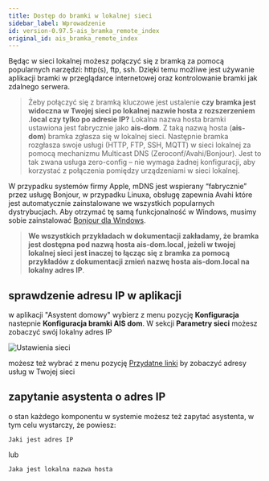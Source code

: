 ```yaml
---
title: Dostęp do bramki w lokalnej sieci
sidebar_label: Wprowadzenie
id: version-0.97.5-ais_bramka_remote_index
original_id: ais_bramka_remote_index
---
```


Będąc w sieci lokalnej możesz połączyć się z bramką za pomocą popularnych narzędzi: http(s), ftp, ssh. Dzięki temu możliwe jest używanie aplikacji bramki w przeglądarce internetowej oraz kontrolowanie bramki jak zdalnego serwera.


> Żeby połączyć się z bramką kluczowe jest ustalenie **czy bramka jest widoczna w Twojej sieci po lokalnej nazwie hosta z rozszerzeniem .local czy tylko po adresie IP?** Lokalna nazwa hosta bramki ustawiona jest fabrycznie jako **ais-dom**. Z taką nazwą  hosta (**ais-dom**) bramka zgłasza się w lokalnej sieci. Następnie bramka rozgłasza swoje usługi (HTTP, FTP, SSH, MQTT) w sieci lokalnej za pomocą mechanizmu Multicast DNS (Zeroconf/Avahi/Bonjour). Jest to tak zwana usługa zero-config – nie wymaga żadnej konfiguracji, aby korzystać z połączenia pomiędzy urządzeniami w sieci lokalnej.

W przypadku systemów firmy Apple, mDNS jest wspierany “fabrycznie” przez usługę Bonjour, w przypadku Linuxa, obsługę zapewnia Avahi które jest automatycznie zainstalowane we wszystkich popularnych dystrybucjach. Aby otrzymać tę samą funkcjonalność w Windows, musimy sobie zainstalować [Bonjour dla Windows](https://support.apple.com/kb/dl999?locale=pl_PL).

>**We wszystkich przykładach w dokumentacji zakładamy, że bramka jest dostępna pod nazwą hosta ais-dom.local, jeżeli w twojej lokalnej sieci jest inaczej to łącząc się z bramka za pomocą przykładów z dokumentacji zmień nazwę hosta ais-dom.local na lokalny adres IP**.

## sprawdzenie adresu IP w aplikacji

w aplikacji "Asystent domowy" wybierz z menu pozycję **Konfiguracja** nastepnie **Konfiguracja bramki AIS dom**. W sekcji **Parametry sieci** możesz zobaczyć swój lokalny adres IP

![Ustawienia sieci](/AIS-docs/img/en/bramka/ais_bramka_ip_address.png)

możesz też wybrać z menu pozycję [Przydatne linki](/AIS-docs/docs/en/next/ais_bramka_services.html) by zobaczyć adresy usług w Twojej sieci


## zapytanie asystenta o adres IP

o stan każdego komponentu w systemie możesz też zapytać asystenta, w tym celu wystarczy, że powiesz:

```text
Jaki jest adres IP
```

lub

```text
Jaka jest lokalna nazwa hosta
```
